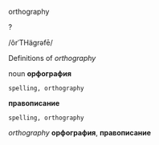 orthography

?

/ôrˈTHäɡrəfē/

Definitions of _orthography_

noun
**орфография**

    spelling, orthography
**правописание**

    spelling, orthography

_orthography_
**орфография**, **правописание**